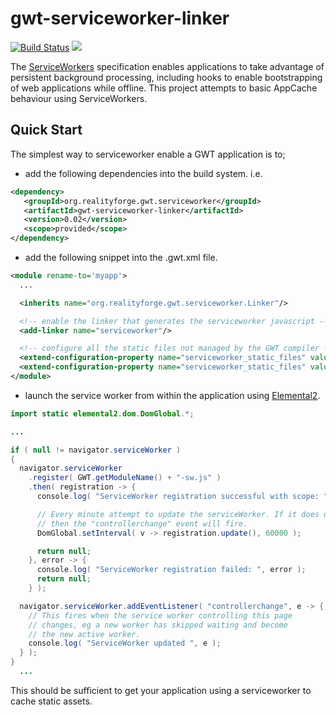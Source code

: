 # gwt-serviceworker-linker

[![Build Status](https://api.travis-ci.com/realityforge/gwt-serviceworker-linker.svg?branch=master)](http://travis-ci.org/realityforge/gwt-serviceworker-linker)
[<img src="https://img.shields.io/maven-central/v/org.realityforge.gwt.serviceworker/gwt-serviceworker-linker.svg?label=latest%20release"/>](https://search.maven.org/search?q=g:org.realityforge.gwt.serviceworker)

The [ServiceWorkers](https://www.w3.org/TR/service-workers/) specification enables applications
to take advantage of persistent background processing, including hooks to enable bootstrapping
of web applications while offline. This project attempts to basic AppCache behaviour using
ServiceWorkers.

## Quick Start

The simplest way to serviceworker enable a GWT application is to;

* add the following dependencies into the build system. i.e.

```xml
<dependency>
   <groupId>org.realityforge.gwt.serviceworker</groupId>
   <artifactId>gwt-serviceworker-linker</artifactId>
   <version>0.02</version>
   <scope>provided</scope>
</dependency>
```

* add the following snippet into the .gwt.xml file.

```xml
<module rename-to='myapp'>
  ...

  <inherits name="org.realityforge.gwt.serviceworker.Linker"/>

  <!-- enable the linker that generates the serviceworker javascript -->
  <add-linker name="serviceworker"/>

  <!-- configure all the static files not managed by the GWT compiler -->
  <extend-configuration-property name="serviceworker_static_files" value="./"/>
  <extend-configuration-property name="serviceworker_static_files" value="index.html"/>
</module>
```

* launch the service worker from within the application using [Elemental2](https://github.com/google/elemental2).

```java
import static elemental2.dom.DomGlobal.*;

...

if ( null != navigator.serviceWorker )
{
  navigator.serviceWorker
    .register( GWT.getModuleName() + "-sw.js" )
    .then( registration -> {
      console.log( "ServiceWorker registration successful with scope: " + registration.getScope() );

      // Every minute attempt to update the serviceWorker. If it does update
      // then the "controllerchange" event will fire.
      DomGlobal.setInterval( v -> registration.update(), 60000 );

      return null;
    }, error -> {
      console.log( "ServiceWorker registration failed: ", error );
      return null;
    } );

  navigator.serviceWorker.addEventListener( "controllerchange", e -> {
    // This fires when the service worker controlling this page
    // changes, eg a new worker has skipped waiting and become
    // the new active worker.
    console.log( "ServiceWorker updated ", e );
  } );
}
  ...
```

This should be sufficient to get your application using a serviceworker to cache static assets.
